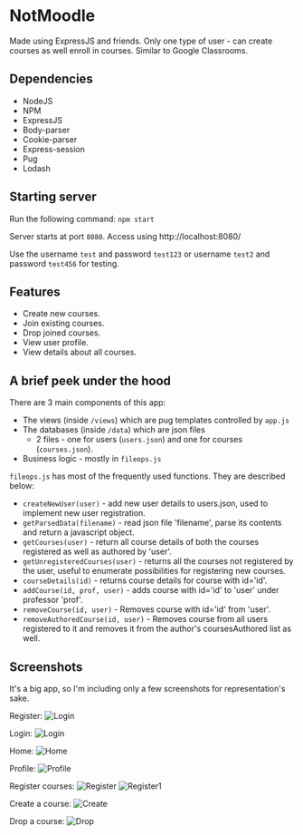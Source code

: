 # NotMoodle
 Made using ExpressJS and friends.
 Only one type of user - can create courses as well enroll in courses. Similar to Google Classrooms.
 ## Dependencies
 - NodeJS
 - NPM
 - ExpressJS
 - Body-parser
 - Cookie-parser
 - Express-session
 - Pug
 - Lodash
 
 ## Starting server
 Run the following command:
 ```npm start```
 
 Server starts at port ```8080```. Access using http://localhost:8080/
 
 Use the username ```test``` and password ```test123``` or username ```test2``` and password ```test456``` for testing.
 
 ## Features
 - Create new courses.
 - Join existing courses.
 - Drop joined courses.
 - View user profile.
 - View details about all courses.
 
 ## A brief peek under the hood
 There are 3 main components of this app:
 - The views (inside ```/views```) which are pug templates controlled by ```app.js```
 - The databases (inside ```/data```) which are json files
    - 2 files - one for users (```users.json```) and one for courses (```courses.json```). 
 - Business logic - mostly in ```fileops.js```
 
 ```fileops.js``` has most of the frequently used functions. They are described below:
 
 - ```createNewUser(user)``` - add new user details to users.json, used to implement new user registration.
 - ```getParsedData(filename)``` - read json file 'filename', parse its contents and return a javascript object.
 - ```getCourses(user)``` - return all course details of both the courses registered as well as authored by 'user'.
 - ```getUnregisteredCourses(user)``` - returns all the courses not registered by the user, useful to enumerate possibilities for registering new courses.
 - ```courseDetails(id)``` - returns course details for course with id='id'.
 - ```addCourse(id, prof, user)``` - adds course with id='id' to 'user' under professor 'prof'.
 - ```removeCourse(id, user)``` - Removes course with id='id' from 'user'.
 - ```removeAuthoredCourse(id, user)``` - Removes course from all users registered to it and removes it from the author's coursesAuthored list as well.
 
 ## Screenshots
 It's a big app, so I'm including only a few screenshots for representation's sake.

 Register:
 ![Login](/screenshots/Register_user.png)
 
 Login:
 ![Login](/screenshots/Login.png)
 
 Home:
 ![Home](/screenshots/Home.png)
 
 Profile:
 ![Profile](/screenshots/Profile.png)
 
 Register courses:
 ![Register](/screenshots/Register.png)
 ![Register1](/screenshots/Register1.png)
 
 Create a course:
 ![Create](/screenshots/Create.png)
 
 Drop a course:
 ![Drop](/screenshots/Drop.png)
